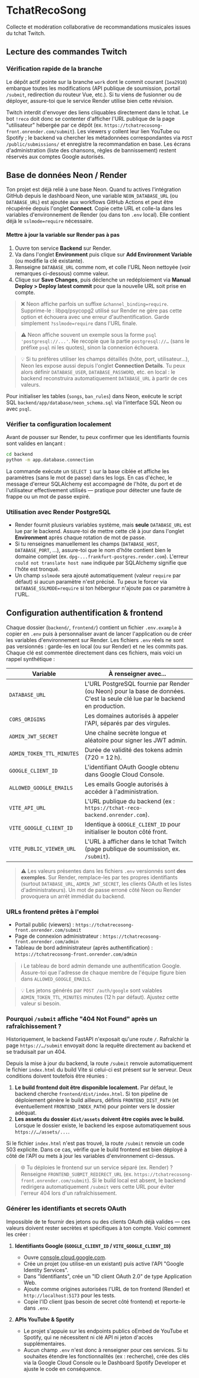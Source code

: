 # TchatRecoSong

Collecte et modération collaborative de recommandations musicales issues du tchat
Twitch.

## Lecture des commandes Twitch

### Vérification rapide de la branche

Le dépôt actif pointe sur la branche `work` dont le commit courant
(`1ea2910`) embarque toutes les modifications (API publique de
soumission, portail `/submit`, redirection du routeur Vue, etc.). Si tu
viens de fusionner ou de déployer, assure-toi que le service Render
utilise bien cette révision.

Twitch interdit d'envoyer des liens cliquables directement dans le tchat. Le bot
`!reco` doit donc se contenter d'afficher l'URL publique de la page "utilisateur"
hébergée par ce dépôt (ex. `https://tchatrecosong-front.onrender.com/submit`). Les viewers y collent
leur lien YouTube ou Spotify ; le backend va chercher les métadonnées
correspondantes via `POST /public/submissions/` et enregistre la recommandation
en base. Les écrans d'administration (liste des chansons, règles de
bannissement) restent réservés aux comptes Google autorisés.

## Base de données Neon / Render

Ton projet est déjà relié à une base Neon. Quand tu actives l'intégration GitHub depuis le dashboard Neon, une variable `NEON_DATABASE_URL` (ou `DATABASE_URL`) est ajoutée aux workflows GitHub Actions et peut être récupérée depuis l'onglet **Connect**. Copie cette URL et colle-la dans les variables d'environnement de Render (ou dans ton `.env` local). Elle contient déjà le `sslmode=require` nécessaire.

#### Mettre à jour la variable sur Render pas à pas

1. Ouvre ton service **Backend** sur Render.
2. Va dans l'onglet **Environment** puis clique sur **Add Environment Variable** (ou modifie la clé existante).
3. Renseigne `DATABASE_URL` comme nom, et colle l'URL Neon nettoyée (voir remarques ci-dessous) comme valeur.
4. Clique sur **Save Changes**, puis déclenche un redéploiement via **Manual Deploy > Deploy latest commit** pour que la nouvelle URL soit prise en compte.

> ❌ Neon affiche parfois un suffixe `&channel_binding=require`. Supprime-le : libpq/psycopg2 utilisé sur Render ne gère pas cette option et échouera avec une erreur d'authentification. Garde simplement `?sslmode=require` dans l'URL finale.

> ⚠️ Neon affiche souvent un exemple sous la forme `psql 'postgresql://...'`. Ne recopie que la partie `postgresql://…` (sans le préfixe `psql` ni les quotes), sinon la connexion échouera.


> 💡  Si tu préfères utiliser les champs détaillés (hôte, port, utilisateur…), Neon les expose aussi depuis l'onglet **Connection Details**. Tu peux alors définir `DATABASE_USER`, `DATABASE_PASSWORD`, etc. en local : le backend reconstruira automatiquement `DATABASE_URL` à partir de ces valeurs.

Pour initialiser les tables (`songs`, `ban_rules`) dans Neon, exécute le script SQL `backend/app/database/neon_schema.sql` via l'interface SQL Neon ou avec `psql`.

### Vérifier ta configuration localement

Avant de pousser sur Render, tu peux confirmer que les identifiants fournis sont valides en lançant :

```bash
cd backend
python -m app.database.connection
```

La commande exécute un `SELECT 1` sur la base ciblée et affiche les paramètres (sans le mot de passe) dans les logs. En cas d'échec, le message d'erreur SQLAlchemy est accompagné de l'hôte, du port et de l'utilisateur effectivement utilisés — pratique pour détecter une faute de frappe ou un mot de passe expiré.

### Utilisation avec Render PostgreSQL

- Render fournit plusieurs variables système, mais **seule** `DATABASE_URL` est lue par le backend. Assure-toi de mettre cette clé à jour dans l'onglet **Environment** après chaque rotation de mot de passe.
- Si tu renseignes manuellement les champs (`DATABASE_HOST`, `DATABASE_PORT`, ...), assure-toi que le nom d'hôte contient bien le domaine complet (ex. `dpg-...frankfurt-postgres.render.com`). L'erreur `could not translate host name` indiquée par SQLAlchemy signifie que l'hôte est tronqué.
- Un champ `sslmode` sera ajouté automatiquement (valeur `require` par défaut) si aucun paramètre n'est précisé. Tu peux le forcer via `DATABASE_SSLMODE=require` si ton hébergeur n'ajoute pas ce paramètre à l'URL.

## Configuration authentification & frontend

Chaque dossier (`backend/`, `frontend/`) contient un fichier `.env.example` à
copier en `.env` puis à personnaliser avant de lancer l'application ou de créer
les variables d'environnement sur Render. Les fichiers `.env` réels ne sont pas
versionnés : garde-les en local (ou sur Render) et ne les commits pas. Chaque clé
est commentée directement dans ces fichiers, mais voici un rappel synthétique :

| Variable | À renseigner avec... |
| --- | --- |
| `DATABASE_URL` | L'URL PostgreSQL fournie par Render (ou Neon) pour la base de données. C'est la seule clé lue par le backend en production. |
| `CORS_ORIGINS` | Les domaines autorisés à appeler l'API, séparés par des virgules. |
| `ADMIN_JWT_SECRET` | Une chaîne secrète longue et aléatoire pour signer les JWT admin. |
| `ADMIN_TOKEN_TTL_MINUTES` | Durée de validité des tokens admin (720 = 12 h). |
| `GOOGLE_CLIENT_ID` | L'identifiant OAuth Google obtenu dans Google Cloud Console. |
| `ALLOWED_GOOGLE_EMAILS` | Les emails Google autorisés à accéder à l'administration. |
| `VITE_API_URL` | L'URL publique du backend (ex : `https://tchat-reco-backend.onrender.com`). |
| `VITE_GOOGLE_CLIENT_ID` | Identique à `GOOGLE_CLIENT_ID` pour initialiser le bouton côté front. |
| `VITE_PUBLIC_VIEWER_URL` | L'URL à afficher dans le tchat Twitch (page publique de soumission, ex. `/submit`). |

> ⚠️ Les valeurs présentes dans les fichiers `.env` versionnés sont **des exemples**. Sur Render,
> remplace-les par tes propres identifiants (surtout `DATABASE_URL`, `ADMIN_JWT_SECRET`,
> les clients OAuth et les listes d'administrateurs). Un mot de passe erroné côté Neon ou Render
> provoquera un arrêt immédiat du backend.

### URLs frontend prêtes à l'emploi

- Portail public (viewers) : `https://tchatrecosong-front.onrender.com/submit`
- Page de connexion administrateur : `https://tchatrecosong-front.onrender.com/admin`
- Tableau de bord administrateur (après authentification) : `https://tchatrecosong-front.onrender.com/admin`
> ℹ️ Le tableau de bord admin demande une authentification Google. Assure-toi
> que l'adresse de chaque membre de l'équipe figure bien dans
> `ALLOWED_GOOGLE_EMAILS`.

> 💡 Les jetons générés par `POST /auth/google` sont valables
> `ADMIN_TOKEN_TTL_MINUTES` minutes (12 h par défaut). Ajustez cette valeur si besoin.

### Pourquoi `/submit` affiche "404 Not Found" après un rafraîchissement ?

Historiquement, le backend FastAPI n'exposait qu'une route `/`. Rafraîchir la
page `https://…/submit` envoyait donc la requête directement au backend et se
traduisait par un 404.

Depuis la mise à jour du backend, la route `/submit` renvoie automatiquement le
fichier `index.html` du build Vite si celui-ci est présent sur le serveur. Deux
conditions doivent toutefois être réunies :

1. **Le build frontend doit être disponible localement.** Par défaut, le backend
   cherche `frontend/dist/index.html`. Si ton pipeline de déploiement génère le
   build ailleurs, définis `FRONTEND_DIST_PATH` (et éventuellement
   `FRONTEND_INDEX_PATH`) pour pointer vers le dossier adéquat.
2. **Les assets du dossier `dist/assets` doivent être copiés avec le build.**
   Lorsque le dossier existe, le backend les expose automatiquement sous
   `https://…/assets/...`.

Si le fichier `index.html` n'est pas trouvé, la route `/submit` renvoie un code
503 explicite. Dans ce cas, vérifie que le build frontend est bien déployé à
côté de l'API ou mets à jour les variables d'environnement ci-dessus.

> 🌐 Tu déploies le frontend sur un service séparé (ex. Render) ? Renseigne
> `FRONTEND_SUBMIT_REDIRECT_URL` (ex. `https://tchatrecosong-front.onrender.com/submit`).
> Si le build local est absent, le backend redirigera automatiquement `/submit`
> vers cette URL pour éviter l'erreur 404 lors d'un rafraîchissement.

### Générer les identifiants et secrets OAuth

Impossible de te fournir des jetons ou des clients OAuth déjà valides — ces valeurs
doivent rester secrètes et spécifiques à ton compte. Voici comment les créer :

1. **Identifiants Google (`GOOGLE_CLIENT_ID` / `VITE_GOOGLE_CLIENT_ID`)**
   - Ouvre [console.cloud.google.com](https://console.cloud.google.com/).
   - Crée un projet (ou utilise-en un existant) puis active l'API "Google Identity Services".
   - Dans "Identifiants", crée un "ID client OAuth 2.0" de type Application Web.
   - Ajoute comme origines autorisées l'URL de ton frontend (Render) et `http://localhost:5173` pour les tests.
   - Copie l'ID client (pas besoin de secret côté frontend) et reporte-le dans `.env`.

2. **APIs YouTube & Spotify**
   - Le projet s'appuie sur les endpoints publics oEmbed de YouTube et Spotify, qui ne nécessitent ni clé API ni jeton d'accès supplémentaires.
   - Aucun champ `.env` n'est donc à renseigner pour ces services. Si tu souhaites étendre les fonctionnalités (ex : recherche), crée des clés via la Google Cloud Console ou le Dashboard Spotify Developer et ajuste le code en conséquence.
